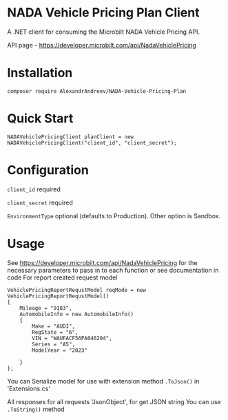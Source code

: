 # NADA Vehicle Pricing Plan Client

A .NET client for consuming the Microbilt NADA Vehicle Pricing API.

API page - https://developer.microbilt.com/api/NadaVehiclePricing

# Installation

`composer require AlexandrAndreev/NADA-Vehicle-Pricing-Plan`

# Quick Start

```
NADAVehiclePricingClient planClient = new NADAVehiclePricingClient("client_id", "client_secret");
```
# Configuration

`client_id` required

`client_secret` required

`EnvironmentType` optional (defaults to Production). Other option is Sandbox. 

# Usage
See https://developer.microbilt.com/api/NadaVehiclePricing for the necessary parameters to pass in to each function or see documentation in code
For report created request model 
```
VehiclePricingReportRequstModel reqMode = new VehiclePricingReportRequstModel()
{
    Mileage = "9183",
    AutomobileInfo = new AutomobileInfo()
    {
        Make = "AUDI",
        RegState = "6",
        VIN = "WAUFACF56PA046204",
        Series = "A5",
        ModelYear = "2023"

    }
};
```
You can Serialize model for use with extension method ```.ToJson()``` in 'Extensions.cs'

All responses for all requests 'JsonObject', for get JSON string You can use ```.ToString()``` method
